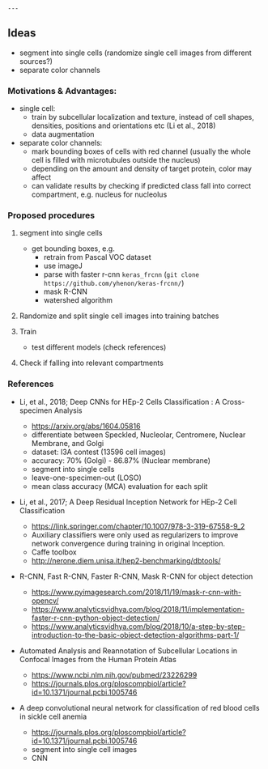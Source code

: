    ---

## Ideas

- segment into single cells (randomize single cell images from different sources?)
- separate color channels


### Motivations & Advantages:
- single cell: 
    - train by subcellular localization and texture, instead of cell shapes, densities, positions and orientations etc (Li et al., 2018)
    - data augmentation
- separate color channels: 
    - mark bounding boxes of cells with red channel 
      (usually the whole cell is filled with microtubules outside the nucleus)
    - depending on the amount and density of target protein, color may affect
    - can validate results by checking if predicted class fall into correct compartment, e.g. nucleus for nucleolus


### Proposed procedures

1. segment into single cells
    - get bounding boxes, e.g. 
        - retrain from Pascal VOC dataset
        - use imageJ
        - parse with faster r-cnn `keras_frcnn` (`git clone https://github.com/yhenon/keras-frcnn/`)
        - mask R-CNN
        - watershed algorithm
    
2. Randomize and split single cell images into training batches

3. Train
    - test different models (check references)

4. Check if falling into relevant compartments


### References

- Li, et al., 2018; Deep CNNs for HEp-2 Cells Classification : A Cross-specimen Analysis
    - https://arxiv.org/abs/1604.05816 
    - differentiate between Speckled, Nucleolar, Centromere, Nuclear Membrane, and Golgi
    - dataset: I3A contest (13596 cell images)
    - accuracy: 70% (Golgi) - 86.87% (Nuclear membrane)
    - segment into single cells
    - leave-one-specimen-out (LOSO)
    - mean class accuracy (MCA) evaluation for each split
    
- Li, et al., 2017; A Deep Residual Inception Network for HEp-2 Cell Classification
    - https://link.springer.com/chapter/10.1007/978-3-319-67558-9_2
    - Auxiliary classifiers were only used as regularizers to improve network convergence during training in original Inception.
    - Caffe toolbox
    - http://nerone.diem.unisa.it/hep2-benchmarking/dbtools/

- R-CNN, Fast R-CNN, Faster R-CNN, Mask R-CNN for object detection
    - https://www.pyimagesearch.com/2018/11/19/mask-r-cnn-with-opencv/    
    - https://www.analyticsvidhya.com/blog/2018/11/implementation-faster-r-cnn-python-object-detection/
    - https://www.analyticsvidhya.com/blog/2018/10/a-step-by-step-introduction-to-the-basic-object-detection-algorithms-part-1/
    
- Automated Analysis and Reannotation of Subcellular Locations in Confocal Images from the Human Protein Atlas
    - https://www.ncbi.nlm.nih.gov/pubmed/23226299
    - https://journals.plos.org/ploscompbiol/article?id=10.1371/journal.pcbi.1005746
    
- A deep convolutional neural network for classification of red blood cells in sickle cell anemia
    - https://journals.plos.org/ploscompbiol/article?id=10.1371/journal.pcbi.1005746
    - segment into single cell images
    - CNN
